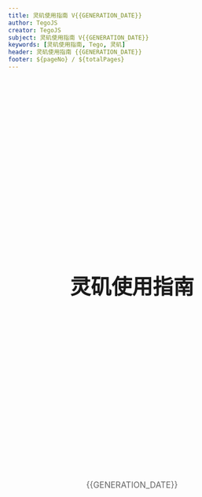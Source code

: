 ```yaml
---
title: 灵矶使用指南 V{{GENERATION_DATE}}
author: TegoJS
creator: TegoJS
subject: 灵矶使用指南 V{{GENERATION_DATE}}
keywords: [灵矶使用指南, Tego, 灵矶]
header: 灵矶使用指南 {{GENERATION_DATE}}
footer: ${pageNo} / ${totalPages}
---
```


<br>
<br>
<br>
<br>
<br>
<br>
<br>
<br>
<br>
<br>
<br>
<br>
<br>
<br>
<br>
<br>
<br>
<br>

<div align="center">
  <h1 style="font-size: 3em; margin: 2em 0 1em 0;">灵矶使用指南</h1>
</div>

<br>
<br>
<br>
<br>
<br>
<br>
<br>
<br>
<br>
<br>
<br>
<br>
<br>
<br>
<br>
<br>
<br>
<br>

<div align="center">
  <p style="font-size: 1.2em; color: #666;">{{GENERATION_DATE}}</p>
</div>
